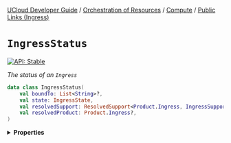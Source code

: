 [UCloud Developer Guide](/docs/developer-guide/README.md) / [Orchestration of Resources](/docs/developer-guide/orchestration/README.md) / [Compute](/docs/developer-guide/orchestration/compute/README.md) / [Public Links (Ingress)](/docs/developer-guide/orchestration/compute/ingress.md)

# `IngressStatus`


[![API: Stable](https://img.shields.io/static/v1?label=API&message=Stable&color=green&style=flat-square)](/docs/developer-guide/core/api-conventions.md)


_The status of an `Ingress`_

```kotlin
data class IngressStatus(
    val boundTo: List<String>?,
    val state: IngressState,
    val resolvedSupport: ResolvedSupport<Product.Ingress, IngressSupport>?,
    val resolvedProduct: Product.Ingress?,
)
```

<details>
<summary>
<b>Properties</b>
</summary>

<details>
<summary>
<code>boundTo</code>: <code><code><a href='https://kotlinlang.org/api/latest/jvm/stdlib/kotlin.collections/-list/'>List</a>&lt;<a href='https://kotlinlang.org/api/latest/jvm/stdlib/kotlin/-string/'>String</a>&gt;?</code></code> The ID of the `Job` that this `Ingress` is currently bound to
</summary>





</details>

<details>
<summary>
<code>state</code>: <code><code><a href='#ingressstate'>IngressState</a></code></code>
</summary>





</details>

<details>
<summary>
<code>resolvedSupport</code>: <code><code><a href='/docs/reference/dk.sdu.cloud.accounting.api.providers.ResolvedSupport.md'>ResolvedSupport</a>&lt;<a href='/docs/reference/dk.sdu.cloud.accounting.api.Product.Ingress.md'>Product.Ingress</a>, <a href='#ingresssupport'>IngressSupport</a>&gt;?</code></code>
</summary>





</details>

<details>
<summary>
<code>resolvedProduct</code>: <code><code><a href='/docs/reference/dk.sdu.cloud.accounting.api.Product.Ingress.md'>Product.Ingress</a>?</code></code> The resolved product referenced by `product`.
</summary>



This attribute is not included by default unless `includeProduct` is specified.


</details>



</details>



